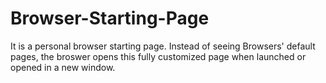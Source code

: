 # Browser-Starting-Page
It is a personal browser starting page. Instead of seeing Browsers' default pages,  the broswer opens this fully customized page when launched or opened in a new window. 

